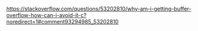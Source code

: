 https://stackoverflow.com/questions/53202810/why-am-i-getting-buffer-overflow-how-can-i-avoid-it-c?noredirect=1#comment93294985_53202810

